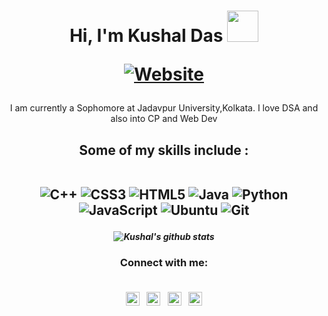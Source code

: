 

<h1 align="center">Hi, I'm Kushal Das 
  <img src="https://media.giphy.com/media/hvRJCLFzcasrR4ia7z/giphy.gif" height="50px" />
  

  
[![Website](https://img.shields.io/badge/Jadavpur-CSE-green?style=flat-square)](https://google.com) </h1>

<p align="center"> I am currently a Sophomore at Jadavpur University,Kolkata. I love DSA and also into CP and Web Dev </p>

<h2 align="center">
Some of my skills include :
  <br>

  <br>
  
![C++](https://img.shields.io/badge/c++-%2300599C.svg?style=for-the-badge&logo=c%2B%2B&logoColor=white)
  ![CSS3](https://img.shields.io/badge/css3-%231572B6.svg?style=for-the-badge&logo=css3&logoColor=white)
  ![HTML5](https://img.shields.io/badge/html5-%23E34F26.svg?style=for-the-badge&logo=html5&logoColor=white)
  ![Java](https://img.shields.io/badge/java-%23ED8B00.svg?style=for-the-badge&logo=java&logoColor=white)
  ![Python](https://img.shields.io/badge/python-3670A0?style=for-the-badge&logo=python&logoColor=ffdd54)
  ![JavaScript](https://img.shields.io/badge/javascript-%23323330.svg?style=for-the-badge&logo=javascript&logoColor=%23F7DF1E)
  ![Ubuntu](https://img.shields.io/badge/Ubuntu-E95420?style=for-the-badge&logo=ubuntu&logoColor=white)
  ![Git](https://img.shields.io/badge/git-%23F05033.svg?style=for-the-badge&logo=git&logoColor=white)
 
  </h2>


 
<h5 align="center">

![Kushal's github stats](https://github-readme-stats.vercel.app/api?username=das-kushal&count_private=true&include_all_commits=true&theme=radical)
  
  </h5>
  

<h3 align="center"> Connect with me:
  <br><br>
  
[<img align="center" alt="codeSTACKr.com" width="22px" src="https://www.svgrepo.com/show/305880/codechef.svg" />][website]
  &nbsp;
[<img align="center" alt="codeSTACKr | Twitter" width="22px" src="https://cdn.jsdelivr.net/npm/simple-icons@v3/icons/facebook.svg" />][twitter]
  &nbsp;
[<img align="center" alt="codeSTACKr | LinkedIn" width="22px" src="https://cdn.jsdelivr.net/npm/simple-icons@v3/icons/linkedin.svg" />][linkedin]
&nbsp;
  [<img align="center" alt="codeSTACKr | Leetcode" width="22px" src="https://cdn.jsdelivr.net/npm/simple-icons@v3/icons/leetcode.svg" />][leetcode]

  <br />




<!-- This section you create this variables that are used above -->
[website]: https://www.codechef.com/users/kushal12345
[twitter]: https://www.facebook.com/profile.php?id=100067024542330
[linkedin]: https://www.linkedin.com/in/kushal-das-3936b3211/
[leetcode]: https://leetcode.com/kushaldas30102002/
  
<style>
  .img1  img{
  
  }
  </style>
